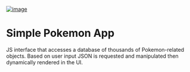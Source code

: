 <a href="https://pokeapi.co/">![image](https://github.com/grandpaCanCode/fuzzy-system/assets/128002915/589e66ae-80d3-4adb-b929-64ab8b5bc506)</a>

<h1>Simple Pokemon App</h1>
<p>JS interface that accesses a database of thousands of Pokemon-related objects. Based on user input JSON is requested and manipulated then dynamically rendered in the UI.</p> 




